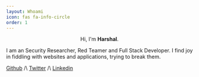 ```yaml
---
layout: Whoami
icon: fas fa-info-circle
order: 1
---
```


<div style="text-align: center;">
    <p>Hi, I'm <strong>Harshal</strong>.</p>
</div>

I am an Security Researcher, Red Teamer and Full Stack Developer. I find joy in fiddling with websites and applications, trying to break them.

[Github](https://github.com/harshaldulera) /\ [Twitter](https://twitter.com/BeatsHarshal) /\ [Linkedin](https://linkedin.com/in/harshal-dulera)